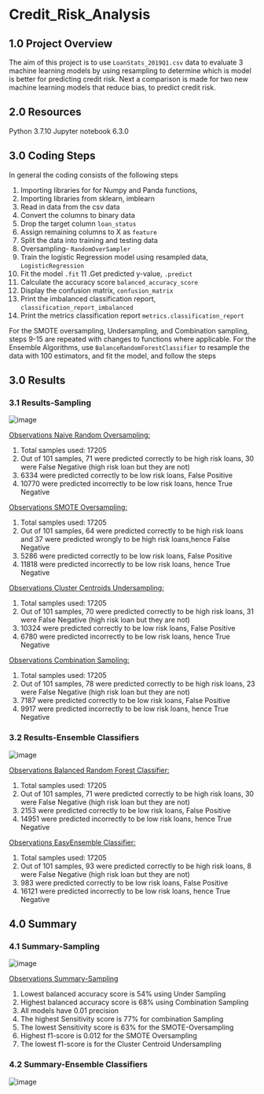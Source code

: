 # Credit_Risk_Analysis

## 1.0 Project Overview
The aim of this project is to use `LoanStats_2019Q1.csv` data to evaluate 3 machine learning models by using resampling to determine which is model
is better for predicting credit risk.
Next a comparison is made for two new machine learning models that reduce bias, to predict credit risk.

## 2.0 Resources
Python 3.7.10
Jupyter notebook 6.3.0

## 3.0 Coding Steps
In general the coding consists of the following steps
1. Importing libraries for for Numpy and Panda functions,
2. Importing libraries from sklearn, imblearn
3. Read in data from the csv data
4. Convert the columns to binary data
5. Drop the target column `loan_status`
6. Assign remaining columns to X as `feature`
7. Split the data into training and testing data 
8. Oversampling- `RandomOverSampler`
9. Train the logistic Regression model using resampled data, `LogisticRegression`
10. Fit the model `.fit`
11 .Get predicted y-value, `.predict`
12. Calculate the accuracy score `balanced_accuracy_score`
13. Display the confusion matrix, `confusion_matrix`
14. Print the imbalanced classification report, `classification_report_imbalanced`
15. Print the metrics classification report `metrics.classification_report`
 
For the SMOTE oversampling, Undersampling, and Combination sampling, steps 9-15 are repeated with changes to functions where applicable.
For the Ensemble Algorithms, use `BalanceRandomForestClassifier` to resample the data with 100 estimators, and fit the model, and follow the steps 
## 3.0 Results
### 3.1 Results-Sampling

![image](https://user-images.githubusercontent.com/85843030/137648423-aa792756-bb6c-4cd6-ae27-55e351e2d406.png)

<ins>Observations Naive Random Oversampling:</ins>
1. Total samples used: 17205
2. Out of 101 samples, 71 were predicted correctly to be high risk loans, 30 were False Negative (high risk loan but they are not)
3. 6334 were predicted correctly to be low risk loans, False Positive
4. 10770 were predicted incorrectly to be low risk loans, hence True Negative


<ins>Observations SMOTE Oversampling:</ins>
1. Total samples used: 17205
2. Out of 101 samples, 64 were predicted correctly to be high risk loans and
   37 were predicted wrongly to be high risk loans,hence False Negative
3. 5286 were predicted correctly to be low risk loans, False Positive
4. 11818 were predicted incorrectly to be low risk loans, hence True Negative


<ins>Observations Cluster Centroids Undersampling:</ins>
1. Total samples used: 17205
2. Out of 101 samples, 70 were predicted correctly to be high risk loans, 31 were False Negative (high risk loan but they are not)
3. 10324 were predicted correctly to be low risk loans, False Positive
4. 6780 were predicted incorrectly to be low risk loans, hence True Negative


<ins>Observations Combination Sampling:</ins>
1. Total samples used: 17205
2. Out of 101 samples, 78 were predicted correctly to be high risk loans, 23 were False Negative (high risk loan but they are not)
3. 7187 were predicted correctly to be low risk loans, False Positive
4. 9917 were predicted incorrectly to be low risk loans, hence True Negative




### 3.2 Results-Ensemble Classifiers

![image](https://user-images.githubusercontent.com/85843030/137651568-f7e44c5b-2135-4ed3-ab98-128c800c7e0d.png)


<ins>Observations Balanced Random Forest Classifier:</ins>
1. Total samples used: 17205
2. Out of 101 samples, 71 were predicted correctly to be high risk loans, 30 were False Negative (high risk loan but they are not)
3. 2153 were predicted correctly to be low risk loans, False Positive
4. 14951 were predicted incorrectly to be low risk loans, hence True Negative


<ins>Observations EasyEnsemble Classifier:</ins>
1. Total samples used: 17205
2. Out of 101 samples, 93 were predicted correctly to be high risk loans, 8 were False Negative (high risk loan but they are not)
3. 983 were predicted correctly to be low risk loans, False Positive
4. 16121 were predicted incorrectly to be low risk loans, hence True Negative

## 4.0 Summary

### 4.1 Summary-Sampling

![image](https://user-images.githubusercontent.com/85843030/137652237-1d74d41e-a61f-4e5b-90cc-515601210660.png)

<ins>Observations Summary-Sampling</ins>
1. Lowest balanced accuracy score is 54% using Under Sampling
2. Highest balanced accuracy score is 68% using Combination Sampling
3. All models have 0.01 precision
4.  The highest Sensitivity score is 77% for combination Sampling
5.  The lowest Sensitivity score is 63% for the SMOTE-Oversampling
6.  Highest f1-score is 0.012 for the SMOTE Oversampling
7.  The lowest f1-score is for the Cluster Centroid Undersampling





### 4.2 Summary-Ensemble Classifiers

![image](https://user-images.githubusercontent.com/85843030/137652181-a6056e10-b52b-4697-a9fa-6f67f0eaeae9.png)

